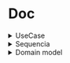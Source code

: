 # Doc

<details>
<summary> UseCase </summary>

login/cadastro

![uncached image](http://www.plantuml.com/plantuml/proxy?cache=no&src=https://raw.githubusercontent.com/TCC-Vertebral-Column-Monitor/doc/main/use-case/login-cadastro.plantuml)

calibragem  

![uncached image](http://www.plantuml.com/plantuml/proxy?cache=no&src=https://raw.githubusercontent.com/TCC-Vertebral-Column-Monitor/doc/main/use-case/calibragem.plantuml)

pareamento

![uncached image](http://www.plantuml.com/plantuml/proxy?cache=no&src=https://github.com/TCC-Vertebral-Column-Monitor/doc/blob/main/use-case/pareamento.plantuml)

adicionar objetivo??

leitura ??


ver historico de objetivos ??


atualizar configurações ??
</details>
<details>
<summary> Sequencia</summary>

cadastro

![uncached image](http://www.plantuml.com/plantuml/proxy?cache=no&src=https://raw.githubusercontent.com/TCC-Vertebral-Column-Monitor/doc/main/sequence/cadastro.plantuml)

cadastro no back-end

![uncached image](http://www.plantuml.com/plantuml/proxy?cache=no&src=https://raw.githubusercontent.com/TCC-Vertebral-Column-Monitor/doc/main/sequence/cadastro-back-end.plantuml)

login

![uncached image](http://www.plantuml.com/plantuml/proxy?cache=no&src=https://raw.githubusercontent.com/TCC-Vertebral-Column-Monitor/doc/main/sequence/login.plantuml)

requisição de token


![uncached image](http://www.plantuml.com/plantuml/proxy?cache=no&src=https://raw.githubusercontent.com/TCC-Vertebral-Column-Monitor/doc/main/sequence/auth.plantuml)

leitura

![uncached image](http://www.plantuml.com/plantuml/proxy?cache=no&src=)
</details>

<details>
  <summary>Domain model</summary>
 [uncached image](http://www.plantuml.com/plantuml/proxy?cache=no&src=)
 </details>

<!-- <details> -->
<!--   <summary> </summary> -->
<!-- </details> -->
<!-- ![uncached image](http://www.plantuml.com/plantuml/proxy?cache=no&src=) -->
